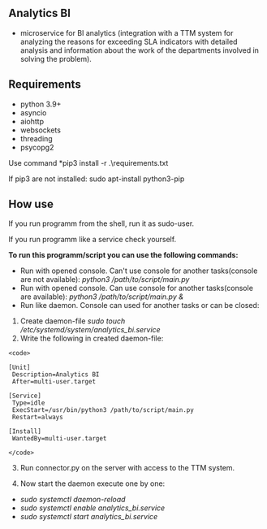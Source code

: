 <h2>Analytics BI</h2>

- microservice for BI analytics (integration with a TTM system for analyzing the reasons for exceeding SLA indicators with detailed analysis and information about the work of the departments involved in solving the problem).

<h2>Requirements</h2>

- python 3.9+
- asyncio
- aiohttp
- websockets
- threading
- psycopg2

Use command *pip3 install -r .\requirements.txt

If pip3 are not installed: sudo apt-install python3-pip

 <h2>How use</h2>
 
 If you run programm from the shell, run it as sudo-user.
 
 If you run programm like a service check yourself.
 
 **To run this programm/script you can use the following commands:**
 
 - Run with opened console. Can't use console for another tasks(console are not available):
  *python3 /path/to/script/main.py*
 - Run with opened console. Can use console for another tasks(console are available):
  *python3 /path/to/script/main.py &*
 - Run like daemon. Console can used for another tasks or can be closed:
  1. Create daemon-file *sudo touch /etc/systemd/system/analytics_bi.service*
  2. Write the following in created daemon-file:
  
    <code>
    
    [Unit]
     Description=Analytics BI
     After=multi-user.target

    [Service]
     Type=idle
     ExecStart=/usr/bin/python3 /path/to/script/main.py
     Restart=always

    [Install]
     WantedBy=multi-user.target
     
    </code>
   
   3. Run connector.py on the server with access to the TTM system.  
   
  3. Now start the daemon execute one by one:
  
   - *sudo systemctl daemon-reload*
   - *sudo systemctl enable analytics_bi.service*
   - *sudo systemctl start analytics_bi.service*
